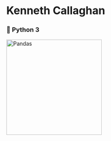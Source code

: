 # Kenneth Callaghan

### 🐍 Python 3

<img align="left" alt="Pandas" width="250" style="padding-right:10px;" src="https://www.freecodecamp.org/news/content/images/2020/07/pandas-logo.png"/>
